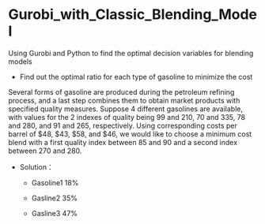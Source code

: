 # Gurobi_with_Classic_Blending_Model
Using Gurobi and Python to find the optimal decision variables for blending models

- Find out the optimal ratio for each type of gasoline to minimize the cost

Several forms of gasoline are produced during the petroleum refining process, 
and a last step combines them to obtain market products with specified quality 
measures. Suppose 4 different gasolines are available, with values for the 2 
indexes of quality being 99 and 210, 70 and 335, 78 and 280, and 91 and 265, 
respectively. Using corresponding costs per barrel of $48, $43, $58, and $46,
we would like to choose a minimum cost blend with a first quality index
between 85 and 90 and a second index between 270 and 280.

- Solution： 

  - Gasoline1 18%  

  - Gasline2  35%

  - Gasline3  47%

